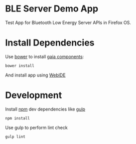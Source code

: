 # BLE Server Demo App
Test App for Bluetooth Low Energy Server APIs in Firefox OS.

# Install Dependencies
Use [bower] to install [gaia components]:
```
bower install
```
And install app using [WebIDE]
# Development
Install [npm] dev dependencies like [gulp]
```
npm install
```
Use gulp to perform lint check
```
gulp lint
```

[npm]: https://www.npmjs.com/
[bower]: http://bower.io/
[gulp]: http://gulpjs.com/
[WebIDE]: https://developer.mozilla.org/en-US/docs/Tools/WebIDE
[gaia components]: https://github.com/gaia-components/
